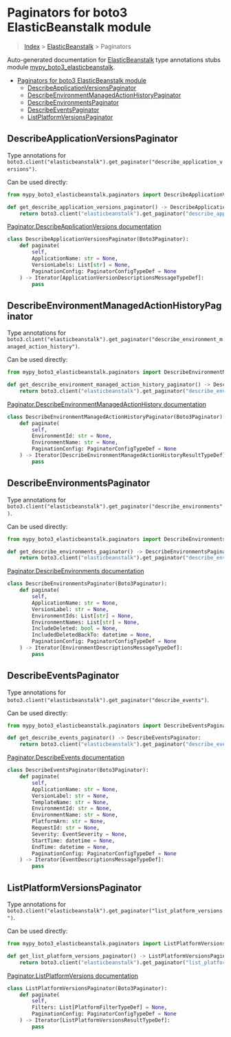 # Paginators for boto3 ElasticBeanstalk module

> [Index](../index.md) > [ElasticBeanstalk](./index.md) > Paginators

Auto-generated documentation for [ElasticBeanstalk](https://boto3.amazonaws.com/v1/documentation/api/latest/reference/services/elasticbeanstalk.html#ElasticBeanstalk)
type annotations stubs module [mypy_boto3_elasticbeanstalk](https://pypi.org/project/mypy-boto3-elasticbeanstalk/).

- [Paginators for boto3 ElasticBeanstalk module](#paginators-for-boto3-elasticbeanstalk-module)
  - [DescribeApplicationVersionsPaginator](#describeapplicationversionspaginator)
  - [DescribeEnvironmentManagedActionHistoryPaginator](#describeenvironmentmanagedactionhistorypaginator)
  - [DescribeEnvironmentsPaginator](#describeenvironmentspaginator)
  - [DescribeEventsPaginator](#describeeventspaginator)
  - [ListPlatformVersionsPaginator](#listplatformversionspaginator)

## DescribeApplicationVersionsPaginator

Type annotations for `boto3.client("elasticbeanstalk").get_paginator("describe_application_versions")`.

Can be used directly:

```python
from mypy_boto3_elasticbeanstalk.paginators import DescribeApplicationVersionsPaginator

def get_describe_application_versions_paginator() -> DescribeApplicationVersionsPaginator:
    return boto3.client("elasticbeanstalk").get_paginator("describe_application_versions")
```

[Paginator.DescribeApplicationVersions documentation](https://boto3.amazonaws.com/v1/documentation/api/latest/reference/services/elasticbeanstalk.html#ElasticBeanstalk.Paginator.DescribeApplicationVersions)

```python
class DescribeApplicationVersionsPaginator(Boto3Paginator):
    def paginate(
        self,
        ApplicationName: str = None,
        VersionLabels: List[str] = None,
        PaginationConfig: PaginatorConfigTypeDef = None
    ) -> Iterator[ApplicationVersionDescriptionsMessageTypeDef]:
        pass
```
## DescribeEnvironmentManagedActionHistoryPaginator

Type annotations for `boto3.client("elasticbeanstalk").get_paginator("describe_environment_managed_action_history")`.

Can be used directly:

```python
from mypy_boto3_elasticbeanstalk.paginators import DescribeEnvironmentManagedActionHistoryPaginator

def get_describe_environment_managed_action_history_paginator() -> DescribeEnvironmentManagedActionHistoryPaginator:
    return boto3.client("elasticbeanstalk").get_paginator("describe_environment_managed_action_history")
```

[Paginator.DescribeEnvironmentManagedActionHistory documentation](https://boto3.amazonaws.com/v1/documentation/api/latest/reference/services/elasticbeanstalk.html#ElasticBeanstalk.Paginator.DescribeEnvironmentManagedActionHistory)

```python
class DescribeEnvironmentManagedActionHistoryPaginator(Boto3Paginator):
    def paginate(
        self,
        EnvironmentId: str = None,
        EnvironmentName: str = None,
        PaginationConfig: PaginatorConfigTypeDef = None
    ) -> Iterator[DescribeEnvironmentManagedActionHistoryResultTypeDef]:
        pass
```
## DescribeEnvironmentsPaginator

Type annotations for `boto3.client("elasticbeanstalk").get_paginator("describe_environments")`.

Can be used directly:

```python
from mypy_boto3_elasticbeanstalk.paginators import DescribeEnvironmentsPaginator

def get_describe_environments_paginator() -> DescribeEnvironmentsPaginator:
    return boto3.client("elasticbeanstalk").get_paginator("describe_environments")
```

[Paginator.DescribeEnvironments documentation](https://boto3.amazonaws.com/v1/documentation/api/latest/reference/services/elasticbeanstalk.html#ElasticBeanstalk.Paginator.DescribeEnvironments)

```python
class DescribeEnvironmentsPaginator(Boto3Paginator):
    def paginate(
        self,
        ApplicationName: str = None,
        VersionLabel: str = None,
        EnvironmentIds: List[str] = None,
        EnvironmentNames: List[str] = None,
        IncludeDeleted: bool = None,
        IncludedDeletedBackTo: datetime = None,
        PaginationConfig: PaginatorConfigTypeDef = None
    ) -> Iterator[EnvironmentDescriptionsMessageTypeDef]:
        pass
```
## DescribeEventsPaginator

Type annotations for `boto3.client("elasticbeanstalk").get_paginator("describe_events")`.

Can be used directly:

```python
from mypy_boto3_elasticbeanstalk.paginators import DescribeEventsPaginator

def get_describe_events_paginator() -> DescribeEventsPaginator:
    return boto3.client("elasticbeanstalk").get_paginator("describe_events")
```

[Paginator.DescribeEvents documentation](https://boto3.amazonaws.com/v1/documentation/api/latest/reference/services/elasticbeanstalk.html#ElasticBeanstalk.Paginator.DescribeEvents)

```python
class DescribeEventsPaginator(Boto3Paginator):
    def paginate(
        self,
        ApplicationName: str = None,
        VersionLabel: str = None,
        TemplateName: str = None,
        EnvironmentId: str = None,
        EnvironmentName: str = None,
        PlatformArn: str = None,
        RequestId: str = None,
        Severity: EventSeverity = None,
        StartTime: datetime = None,
        EndTime: datetime = None,
        PaginationConfig: PaginatorConfigTypeDef = None
    ) -> Iterator[EventDescriptionsMessageTypeDef]:
        pass
```
## ListPlatformVersionsPaginator

Type annotations for `boto3.client("elasticbeanstalk").get_paginator("list_platform_versions")`.

Can be used directly:

```python
from mypy_boto3_elasticbeanstalk.paginators import ListPlatformVersionsPaginator

def get_list_platform_versions_paginator() -> ListPlatformVersionsPaginator:
    return boto3.client("elasticbeanstalk").get_paginator("list_platform_versions")
```

[Paginator.ListPlatformVersions documentation](https://boto3.amazonaws.com/v1/documentation/api/latest/reference/services/elasticbeanstalk.html#ElasticBeanstalk.Paginator.ListPlatformVersions)

```python
class ListPlatformVersionsPaginator(Boto3Paginator):
    def paginate(
        self,
        Filters: List[PlatformFilterTypeDef] = None,
        PaginationConfig: PaginatorConfigTypeDef = None
    ) -> Iterator[ListPlatformVersionsResultTypeDef]:
        pass
```